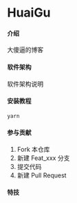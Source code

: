 # HuaiGu

#### 介绍     
大傻逼的博客

#### 软件架构
软件架构说明


#### 安装教程

```zsh
yarn
```


#### 参与贡献

1.  Fork 本仓库
2.  新建 Feat_xxx 分支
3.  提交代码
4.  新建 Pull Request


#### 特技


